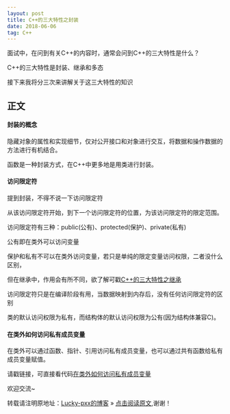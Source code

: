 ```yaml
---
layout: post
title: C++的三大特性之封装
date: 2018-06-06
tag: C++
---  
```

面试中，在问到有关C++的内容时，通常会问到C++的三大特性是什么？


C++的三大特性是封装、继承和多态

接下来我将分三次来讲解关于这三大特性的知识

## 正文

#### 封装的概念

隐藏对象的属性和实现细节，仅对公开接口和对象进行交互，将数据和操作数据的方法进行有机结合。

函数是一种封装方式，在C++中更多地是用类进行封装。 

#### 访问限定符

提到封装，不得不说一下访问限定符

从该访问限定符开始，到下一个访问限定符的位置，为该访问限定符的限定范围。

访问限定符有三种：public(公有)、protected(保护)、private(私有)

公有即在类外可以访问变量

保护和私有不可以在类外访问变量，若只是单纯的限定变量访问权限，二者没什么区别，

但在继承中，作用会有所不同，欲了解可戳[C++的三大特性之继承](http://www.bingoxin.top/2018/06/%E7%BB%A7%E6%89%BF/)

访问限定符只是在编译阶段有用，当数据映射到内存后，没有任何访问限定符的区别

类的默认访问权限为私有，而结构体的默认访问权限为公有(因为结构体兼容C)。

#### 在类外如何访问私有成员变量

在类外可以通过函数、指针、引用访问私有成员变量，也可以通过共有函数给私有成员变量赋值。

请戳链接，可直接看代码[在类外如何访问私有成员变量](https://github.com/luckypxx/C-plus-plus/blob/master/%E5%A6%82%E4%BD%95%E8%AE%BF%E9%97%AE%E7%A7%81%E6%9C%89%E5%8F%98%E9%87%8F.cpp)

欢迎交流~

转载请注明原地址：[Lucky-pxx的博客](http://www.bingoxin.top) » [点击阅读原文](http://www.bingoxin.top/2018/06/C++%E7%9A%84%E4%B8%89%E5%A4%A7%E7%89%B9%E6%80%A7%E4%B9%8B%E5%B0%81%E8%A3%85/),谢谢！